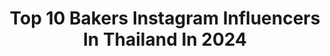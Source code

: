 ---
title: Top 10 Bakers Instagram Influencers In Thailand In 2024
description: >-
  Find top bakers Instagram influencers in Thailand in 2024. Most popular hashtags: #coffee #cafe #cafehoppingbkk.
platform: Instagram
hits: 14
text_top: See the best Instagram profiles on inBeat.
text_bottom: Our search engine has 14 Instagram influencers like this in Thailand for you to work with.
profiles:
  - username: "artz"
    fullname: >-
      aRtz Orn-arnin P.
    bio: >-
      🎥I am casting director 🎧I am radio DJ. 🎭I am actress 🎬I am acting coach 🎤I am announcer and I am baker 🍰
    location: "Thailand"
    followers: 25683
    engagement: 119
    commentsToLikes: 0.042112
    id: ck5c0k5uqtam00i11tzaxv29o
    verified: false
    hashtags: "#artzannc, #change2561, #16, #amarintv34"
  - username: "best_chanidapa"
    fullname: >-
      Best Chanidapa Pongsilpipat
    bio: >-
      Thai Ch.3 Actress, Model, Presenter, Baker 🍰 @das.beste.bkk 🎥 #ภูตแม่น้ำโขง #ปมเสน่หา #รตีลวง 📲 ติดต่องาน LINE : workwithbest 📢 Official Fanpage
    location: "Thailand"
    followers: 170079
    engagement: 182
    commentsToLikes: 0.019486
    id: ck13ao062rbpa0i192uln5b9a
    verified: false
    hashtags: "#rushmagazine, #luifire, #bestbd2021, #faridawallerfc"
  - username: "aberonx"
    fullname: >-
      Anurag Baruah
    bio: >-
      A plate of function, with a side of form. For work contact: @theformco
    location: "Thailand"
    followers: 8132
    engagement: 884
    commentsToLikes: 0.033098
    id: ck5hl45yhjjf00i115i6fxaqe
    verified: false
    hashtags: "#coffee, #food, #sonyalphain, #coffeehouse"
  - username: "aoddyz"
    fullname: >-
      Aoddy T.
    bio: >-
      coffeelover | cafehopper | traveler | blogger 📷 sony | fuji | olympus bangkok | thailand 🇹🇭 ☕️🥤🍰🌿🎧📸
    location: "Thailand"
    followers: 24793
    engagement: 220
    commentsToLikes: 0.019002
    id: ck14i99hle9ak0i19nfck04rr
    verified: false
    hashtags: "#interiordesign, #sonyalpha, #coffeelover, #instaphoto"
  - username: "bakerbricks.scone"
    fullname: >-
      Baker Bricks
    bio: >-
      Let scones make your day😋 🅿️ Front shop 📞Promphong 088-626-4244| Rama9 088-626-3264| Habito 088-626-6163 🔎 Line: @bakerbricks Order here 👇
    location: "Thailand"
    followers: 7071
    engagement: 44
    commentsToLikes: 0.004354
    id: cl34yk94k0sj30i23dof0ry88
    verified: false
    hashtags: "#bakerbricks, #cafehoppingbkk, #houseblendcoffee, #freshlybakedscones"
  - username: "songsweetsong"
    fullname: >-
      Song Sweet Song
    bio: >-
      Welcome to my sweet story💕 🍨　@iseacream_cafe 🍪　@songsweetsong_icingcookies 👩🏻‍🍳　@sweetenupcafe 👧🏻 @songxsongxsong 📞　LINE id : @songsweetsong
    location: "Thailand"
    followers: 141161
    engagement: 113
    commentsToLikes: 0.008140
    id: ckaori8ztnc9c0i784v0vb94c
    verified: false
    hashtags: "#iseacream, #cafeathome, #delistagrammer, #reviewchonburi"
  - username: "tiksumarin"
    fullname: >-
      #ครัวติ๊กเอง Healthy food🥝🍏😘
    bio: >-
      🚫ไม่อนุญาตให้นำรูปและvdoไปใช้ ยกเว้นเจ้าของวัตถุดิบค่ะ 💚ติดต่องาน line ID : tiksumarin 💛Born Apirl1986 🧡#ครัวติ๊กเอง ❤️ไม่ได้เป็นนักโภชนาการนะคะ
    location: "Thailand"
    followers: 153199
    engagement: 462
    commentsToLikes: 0.030965
    id: ck8sy6tvrjwwg0j78yj5gurd0
    verified: false
    hashtags: "#healthyfood, #cleanfood, #healthybreakfast, #cleaneating"
  - username: "kin.tee.nhai"
    fullname: >-
      KIN TEE NHAI🍴กินที่ไหน
    bio: >-
      ⛵️🎣11-13 Feb • Koh Sichang 🌊🤿1-3 Mar • Koh Kood Tel. 092 946 4224, 062 659 4649
    location: "Thailand"
    followers: 94282
    engagement: 151
    commentsToLikes: 0.001337
    id: cloxoe6f7zbjd0j0812wdi071
    verified: false
    hashtags: "#cafehoppingkhaoyai, #kinteenhai, #newcafe, #cafehoppingbkk"
  - username: "b.bowpeeraya"
    fullname: >-
      🎀บาบิบุ'โบ
    bio: >-
      🎌🎐 わたしは ボーです。どうぞ よろしく。 🤍รับงานรีวิว งานถ่ายแบบ ติดต่องานได้ทางข้อความนะคะ 🙏🏻 #revu_th_fb957cd3
    location: "Thailand"
    followers: 50294
    engagement: 238
    commentsToLikes: 0.003717
    id: ckap05x65ovsq0i7840h6tgbv
    verified: false
    hashtags: "#cafe, #dessertlover, #shopee22freeshippingsale, #cnxcafe"
  - username: "ay.raa"
    fullname: >-
      Ariya Pleumpunya
    bio: >-
      A R I Y A. @whab.bkk @buchy.bar @smile.f0rme jc bjm TU 54 🎨🧩🧸🌼🌷
    location: "Thailand"
    followers: 13983
    engagement: 1490
    commentsToLikes: 0.027386
    id: ckap8gfwno7790i78dx1yeqph
    verified: false
    hashtags: "#topnine2020, #danceduo, #lowsodium, #film"
---